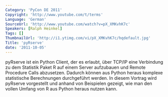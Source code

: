 ```yaml
---
Category: 'PyCon DE 2011'
Copyright: 'http://www.youtube.com/t/terms'
Language: 'German'
SourceUrl: 'http://www.youtube.com/watch?v=pX_XMKvhK7c'
Speakers: [Ralph Heinkel]
Tags: []
ThumbnailUrl: 'http://i1.ytimg.com/vi/pX_XMKvhK7c/hqdefault.jpg'
Title: 'pyRserve'
date: '2011-10-05'
---
```

pyRserve ist ein Python Client, der es erlaubt, über TCP/IP eine Verbindung zu dem Statistik Paket R auf einem Server aufzubauen und Remote Procedure Calls abzusetzen. Dadurch können aus Python heraus komplexe statistische Berechnungen durchgeführt werden. In diesem Vortrag wird pyRserve vorgestellt und anhand von Beispielen gezeigt, wie man den vollen Umfang von R aus Python heraus nutzen kann.